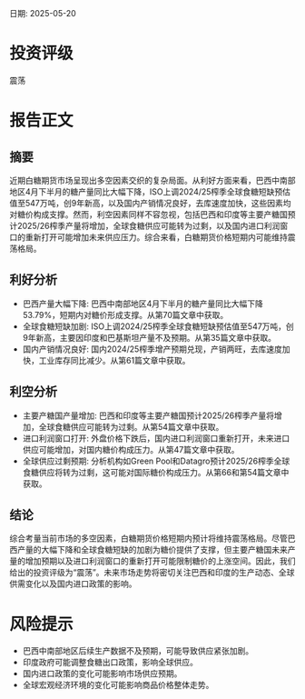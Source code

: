 
日期: 2025-05-20

# 投资评级

震荡

# 报告正文

## 摘要

近期白糖期货市场呈现出多空因素交织的复杂局面。从利好方面来看，巴西中南部地区4月下半月的糖产量同比大幅下降，ISO上调2024/25榨季全球食糖短缺预估值至547万吨，创9年新高，以及国内产销情况良好，去库速度加快，这些因素均对糖价构成支撑。然而，利空因素同样不容忽视，包括巴西和印度等主要产糖国预计2025/26榨季产量将增加，全球食糖供应可能转为过剩，以及国内进口利润窗口的重新打开可能增加未来供应压力。综合来看，白糖期货价格短期内可能维持震荡格局。

## 利好分析

* 巴西产量大幅下降: 巴西中南部地区4月下半月的糖产量同比大幅下降53.79%，短期内对糖价形成支撑。从第70篇文章中获取。
* 全球食糖短缺加剧: ISO上调2024/25榨季全球食糖短缺预估值至547万吨，创9年新高，主要因印度和巴基斯坦产量不及预期。从第35篇文章中获取。
* 国内产销情况良好: 国内2024/25榨季增产预期兑现，产销两旺，去库速度加快，工业库存同比减少。从第61篇文章中获取。

## 利空分析

* 主要产糖国产量增加: 巴西和印度等主要产糖国预计2025/26榨季产量将增加，全球食糖供应可能转为过剩。从第54篇文章中获取。
* 进口利润窗口打开: 外盘价格下跌后，国内进口利润窗口重新打开，未来进口供应可能增加，对国内糖价构成压力。从第47篇文章中获取。
* 全球供应过剩预期: 分析机构如Green Pool和Datagro预计2025/26榨季全球食糖供应将转为过剩，这可能对国际糖价构成压力。从第66和第54篇文章中获取。

## 结论

综合考量当前市场的多空因素，白糖期货价格短期内预计将维持震荡格局。尽管巴西产量的大幅下降和全球食糖短缺的加剧为糖价提供了支撑，但主要产糖国未来产量的增加预期以及进口利润窗口的重新打开可能限制糖价的上涨空间。因此，我们给出的投资评级为“震荡”。未来市场走势将密切关注巴西和印度的生产动态、全球供需变化以及国内进口政策的影响。

# 风险提示

* 巴西中南部地区后续生产数据不及预期，可能导致供应紧张加剧。
* 印度政府可能调整食糖出口政策，影响全球供应。
* 国内进口政策的变化可能影响市场供应预期。
* 全球宏观经济环境的变化可能影响商品价格整体走势。
